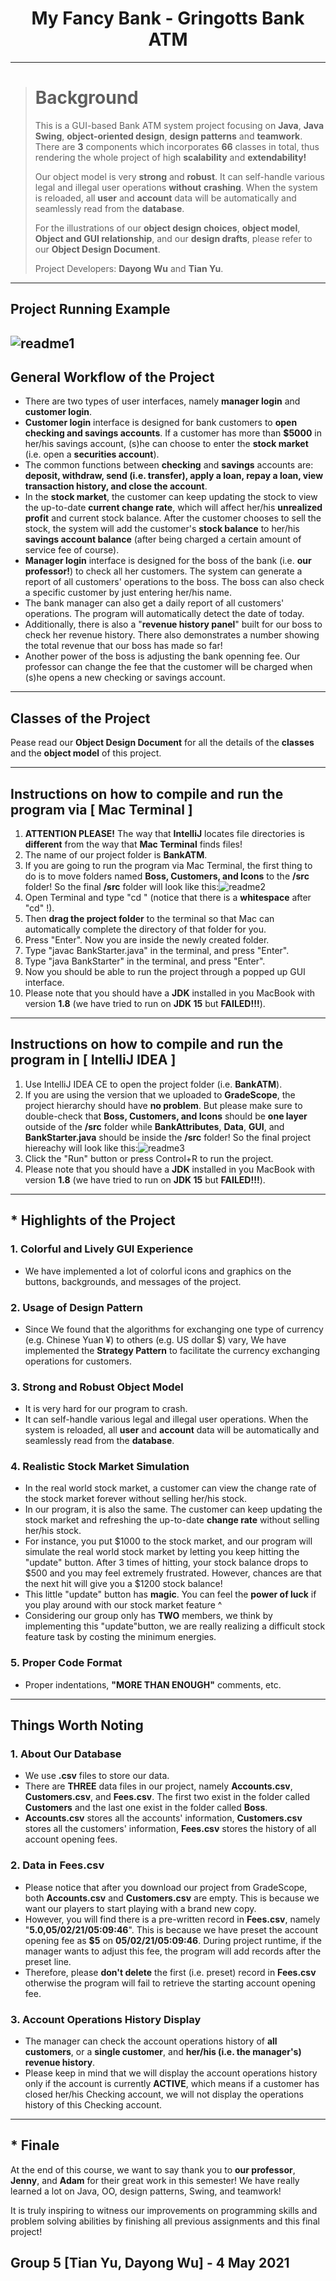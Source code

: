 <h1 align = "center">My Fancy Bank - Gringotts Bank ATM</h1>

---

> # Background
>
> This is a GUI-based Bank ATM system project focusing on **Java**, **Java Swing**, **object-oriented design**, **design patterns** and **teamwork**. There are **3** components which incorporates **66** classes in total, thus rendering the whole project of high **scalability** and **extendability!**
>
> Our object model is very **strong** and **robust**. It can self-handle various legal and illegal user operations **without** **crashing**. When the system is reloaded, all **user** and **account** data will be automatically and seamlessly read from the **database**.
>
> For the illustrations of our **object design choices**, **object model**, **Object and GUI relationship**, and our **design drafts**, please refer to our **Object Design Document**.
>
> Project Developers: **Dayong Wu** and **Tian Yu**.

---

## Project Running Example

![readme1](https://github.com/tianjzjz/images/blob/main/readme1.jpeg)
---

## General Workflow of the Project

- There are two types of user interfaces, namely **manager login** and **customer login**.
- **Customer login** interface is designed for bank customers to **open checking and savings accounts**. If a customer has more than **$5000** in her/his savings account, (s)he can choose to enter the **stock market** (i.e. open a **securities account**).
- The common functions between **checking** and **savings** accounts are: **deposit, withdraw, send (i.e. transfer), apply a loan, repay a loan, view transaction history, and close the account**.
- In the **stock market**, the customer can keep updating the stock to view the up-to-date **current change rate**, which will affect her/his **unrealized profit** and current stock balance. After the customer chooses to sell the stock, the system will add the customer's **stock balance** to her/his **savings account balance** (after being charged a certain amount of service fee of course).
- **Manager login** interface is designed for the boss of the bank (i.e. **our professor!**) to check all her customers. The system can generate a report of all customers' operations to the boss. The boss can also check a specific customer by just entering her/his name.
- The bank manager can also get a daily report of all customers' operations. The program will automatically detect the date of today.
- Additionally, there is also a "**revenue history panel**" built for our boss to check her revenue history. There also demonstrates a number showing the total revenue that our boss has made so far!
- Another power of the boss is adjusting the bank openning fee. Our professor can change the fee that the customer will be charged when (s)he opens a new checking or savings account. 

---

## Classes of the Project

Pease read our **Object Design Document** for all the details of the **classes** and the **object model** of this project.

---

## Instructions on how to compile and run the program via [ Mac Terminal ]

1. **ATTENTION PLEASE!** The way that **IntelliJ** locates file directories is **different** from the way that **Mac Terminal** finds files!
2. The name of our project folder is **BankATM**.
3. If you are going to run the program via Mac Terminal, the first thing to do is to move folders named **Boss, Customers, and Icons** to the **/src** folder! So the final **/src** folder will look like this:![readme2](https://github.com/tianjzjz/images/blob/main/readme2.jpeg)
4. Open Terminal and type "cd " (notice that there is a  **whitespace** after "cd" !).
5. Then **drag the project folder** to the terminal so that Mac can automatically complete the directory of that folder for you.
6. Press "Enter". Now you are inside the newly created folder.
7. Type "javac BankStarter.java" in the terminal, and press "Enter".
8. Type "java BankStarter" in the terminal, and press "Enter".
9. Now you should be able to run the project through a popped up GUI interface.
10. Please note that you should have a **JDK** installed in you MacBook with version **1.8** (we have tried to run on **JDK 15** but **FAILED!!!**).

---

## Instructions on how to compile and run the program in [ IntelliJ IDEA ]

1. Use IntelliJ IDEA CE to open the project folder (i.e. **BankATM**).
2. If you are using the version that we uploaded to **GradeScope**, the project hierarchy should  have **no problem**. But please make sure to double-check that **Boss, Customers, and Icons** should be **one layer** outside of the **/src** folder while **BankAttributes**, **Data**, **GUI**, and **BankStarter.java** should be inside the **/src** folder! So the final project hiereachy will look like this:![readme3](https://github.com/tianjzjz/images/blob/main/readme3.jpeg)
3. Click the "Run" button or press Control+R to run the project.
4. Please note that you should have a **JDK** installed in you MacBook with version **1.8** (we have tried to run on **JDK 15** but **FAILED!!!**).

---

## * Highlights of the Project

### 1. Colorful and Lively GUI Experience

- We have implemented a lot of colorful icons and graphics on the buttons, backgrounds, and messages of the project.

### 2. Usage of Design Pattern

- Since We found that the algorithms for exchanging one type of currency (e.g. Chinese Yuan ¥) to others (e.g. US dollar $) vary, We have implemented the **Strategy Pattern** to facilitate the currency exchanging operations for customers.

### 3. Strong and Robust Object Model

- It is very hard for our program to crash. 
-  It can self-handle various legal and illegal user operations. When the system is reloaded, all **user** and **account** data will be automatically and seamlessly read from the **database**.

### 4. Realistic Stock Market Simulation

- In the real world stock market, a customer can view the change rate of the stock market forever without selling her/his stock.
- In our program, it is also the same. The customer can keep updating the stock market and refreshing the up-to-date **change rate** without selling her/his stock.
- For instance, you put $1000 to the stock market, and our program will simulate the real world stock market by letting you keep hitting the "update" button. After 3 times of hitting, your stock balance drops to $500 and you may feel extremely frustrated. However, chances are that the next hit will give you a $1200 stock balance!
- This little "update" button has **magic**. You can feel the **power of luck** if you play around with our stock market feature ^
- Considering our group only has **TWO** members, we think by implementing this "update"button, we are really realizing a difficult stock feature task by costing the minimum energies.

### 5. Proper Code Format

- Proper indentations, **"MORE THAN ENOUGH"** comments, etc.

---

## Things Worth Noting

### 1. About Our Database

- We use **.csv** files to store our data.
- There are **THREE** data files in our project, namely **Accounts.csv**, **Customers.csv**, and **Fees.csv**. The first two exist in the folder called **Customers** and the last one exist in the folder called **Boss**.
- **Accounts.csv** stores all the accounts' information, **Customers.csv** stores all the customers' information, **Fees.csv** stores the history of all account opening fees.

### 2. Data in Fees.csv

- Please notice that after you download our project from GradeScope, both **Accounts.csv** and **Customers.csv** are empty. This is because we want our players to start playing with a brand new copy.
- However, you will find there is a pre-written record in **Fees.csv**, namely "**5.0,05/02/21/05:09:46**". This is because we have preset the account opening fee as **$5** on **05/02/21/05:09:46**. During project runtime, if the manager wants to adjust this fee, the program will add records after the preset line.
- Therefore, please **don't delete** the first (i.e. preset) record in **Fees.csv** otherwise the program will fail to retrieve the starting account opening fee.

### 3. Account Operations History Display

- The manager can check the account operations history of **all customers**, or a **single customer**, and **her/his (i.e. the manager's) revenue history**.
- Please keep in mind that we will display the account operations history only if the account is currently **ACTIVE**, which means if a customer has closed her/his Checking account, we will not display the operations history of this Checking account.

---

## * Finale

At the end of this course, we want to say thank you to **our professor**, **Jenny**, and **Adam** for their great work in this semester! We have really learned a lot on Java, OO, design patterns, Swing, and teamwork! 

It is truly inspiring to witness our improvements on programming skills and problem solving abilities by finishing all previous assignments and this final project!

## Group 5 [Tian Yu, Dayong Wu] - 4 May 2021
